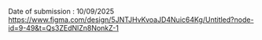 Date of submission : 10/09/2025
https://www.figma.com/design/5JNTJHvKvoaJD4Nuic64Kg/Untitled?node-id=9-49&t=Qs3ZEdNlZn8NonkZ-1 
